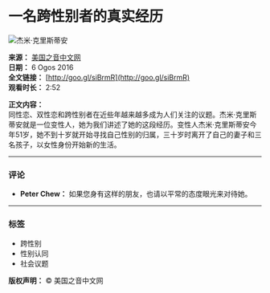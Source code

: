 # 一名跨性别者的真实经历

![杰米·克里斯蒂安](https://scontent-sjc3-1.xx.fbcdn.net/v/t15.5256-10/13896040_10153722368240686_1786025981_n.jpg?stp=dst-jpg_s960x960_tt6&_nc_cat=110&ccb=1-7&_nc_sid=50ce42&_nc_ohc=gOzfZPoNhvgQ7kNvgGCJ442&_nc_zt=23&_nc_ht=scontent-sjc3-1.xx&_nc_gid=AaNhy5OSrFFXR_SXsM0Rrsp&oh=00_AYBRXK_KRdQGPmcRHYb9DHB-MOJcKX8rMQvVpTxQoFTZGQ&oe=678BC6CC)

**来源：** [美国之音中文网](https://ms-my.facebook.com/voachinese?__tn__=-UC)  
**日期：** 6 Ogos 2016  
**全文链接：** [http://goo.gl/siBrmR](http://goo.gl/siBrmR)  
**观看时长：** 2:52

**正文内容：**  
同性恋、双性恋和跨性别者在近些年越来越多成为人们关注的议题。杰米·克里斯蒂安就是一位变性人，她为我们讲述了她的这段经历。变性人杰米·克里斯蒂安今年51岁，她不到十岁就开始寻找自己性别的归属，三十岁时离开了自己的妻子和三名孩子，以女性身份开始新的生活。

---

### 评论

- **Peter Chew：** 如果您身有这样的朋友，也请以平常的态度眼光来对待她。

---

### 标签
- 跨性别 
- 性别认同 
- 社会议题 

**版权声明：** © 美国之音中文网